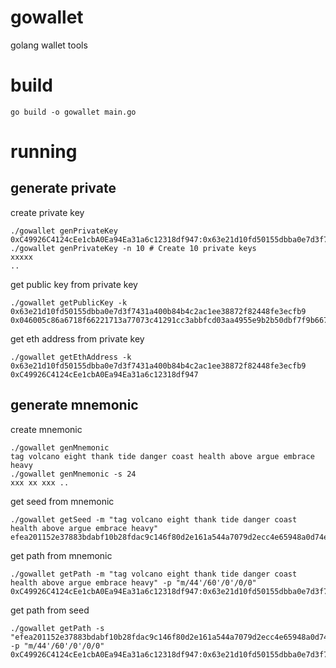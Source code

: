 # gowallet
golang wallet tools

# build
```
go build -o gowallet main.go
```

# running

## generate private
create private key
```
./gowallet genPrivateKey
0xC49926C4124cEe1cbA0Ea94Ea31a6c12318df947:0x63e21d10fd50155dbba0e7d3f7431a400b84b4c2ac1ee38872f82448fe3ecfb9
./gowallet genPrivateKey -n 10 # Create 10 private keys
xxxxx
..
```

get public key from private key
```
./gowallet getPublicKey -k 0x63e21d10fd50155dbba0e7d3f7431a400b84b4c2ac1ee38872f82448fe3ecfb9
0x046005c86a6718f66221713a77073c41291cc3abbfcd03aa4955e9b2b50dbf7f9b6672dad0d46ade61e382f79888a73ea7899d9419becf1d6c9ec2087c1188fa18
```

get eth address from private key
```
./gowallet getEthAddress -k 0x63e21d10fd50155dbba0e7d3f7431a400b84b4c2ac1ee38872f82448fe3ecfb9
0xC49926C4124cEe1cbA0Ea94Ea31a6c12318df947
```

## generate mnemonic
create mnemonic
```
./gowallet genMnemonic
tag volcano eight thank tide danger coast health above argue embrace heavy
./gowallet genMnemonic -s 24
xxx xx xxx ..
```

get seed from mnemonic
```
./gowallet getSeed -m "tag volcano eight thank tide danger coast health above argue embrace heavy"
efea201152e37883bdabf10b28fdac9c146f80d2e161a544a7079d2ecc4e65948a0d74e47e924f26bf35aaee72b24eb210386bcb1deda70ded202a2b7d1a8c2e
```

get path from mnemonic
```
./gowallet getPath -m "tag volcano eight thank tide danger coast health above argue embrace heavy" -p "m/44'/60'/0'/0/0"
0xC49926C4124cEe1cbA0Ea94Ea31a6c12318df947:0x63e21d10fd50155dbba0e7d3f7431a400b84b4c2ac1ee38872f82448fe3ecfb9
```

get path from seed
```
./gowallet getPath -s "efea201152e37883bdabf10b28fdac9c146f80d2e161a544a7079d2ecc4e65948a0d74e47e924f26bf35aaee72b24eb210386bcb1deda70ded202a2b7d1a8c2e" -p "m/44'/60'/0'/0/0"
0xC49926C4124cEe1cbA0Ea94Ea31a6c12318df947:0x63e21d10fd50155dbba0e7d3f7431a400b84b4c2ac1ee38872f82448fe3ecfb9
```
